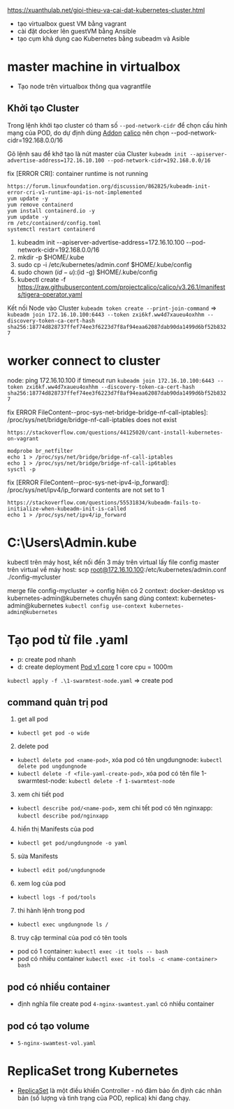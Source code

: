 https://xuanthulab.net/gioi-thieu-va-cai-dat-kubernetes-cluster.html

- tạo virtualbox guest VM bằng vagrant
- cài đặt docker lên guestVM bằng Ansible
- tạo cụm khả dụng cao Kubernetes bằng subeadm và Asible

# master machine in virtualbox

- Tạo node trên virtualbox thông qua vagrantfile

## Khởi tạo Cluster

Trong lệnh khởi tạo cluster có tham số `--pod-network-cidr` để chọn cấu hình mạng của POD, do dự định dùng [Addon](https://kubernetes.io/docs/concepts/cluster-administration/addons/) [calico](https://docs.tigera.io/calico/latest/getting-started/kubernetes/quickstart#install-calico) nên chọn --pod-network-cidr=192.168.0.0/16

Gõ lệnh sau để khở tạo là nút master của Cluster
`kubeadm init --apiserver-advertise-address=172.16.10.100 --pod-network-cidr=192.168.0.0/16`

fix [ERROR CRI]: container runtime is not running

```
https://forum.linuxfoundation.org/discussion/862825/kubeadm-init-error-cri-v1-runtime-api-is-not-implemented
yum update -y
yum remove containerd
yum install containerd.io -y
yum update -y
rm /etc/containerd/config.toml
systemctl restart containerd
```

1. kubeadm init --apiserver-advertise-address=172.16.10.100 --pod-network-cidr=192.168.0.0/16
2. mkdir -p $HOME/.kube
3. sudo cp -i /etc/kubernetes/admin.conf $HOME/.kube/config
4. sudo chown $(id -u):$(id -g) $HOME/.kube/config
5. kubectl create -f https://raw.githubusercontent.com/projectcalico/calico/v3.26.1/manifests/tigera-operator.yaml

Kết nối Node vào Cluster
`kubeadm token create --print-join-command`
=> `kubeadm join 172.16.10.100:6443 --token zxi6kf.ww4d7xaueu4oxhhm --discovery-token-ca-cert-hash sha256:18774d828737ffef74ee3f6223d7f8af94eaa62087dab90da1499d6bf52b8327`

# worker connect to cluster

node: ping 172.16.10.100 if timeout
run `kubeadm join 172.16.10.100:6443 --token zxi6kf.ww4d7xaueu4oxhhm --discovery-token-ca-cert-hash sha256:18774d828737ffef74ee3f6223d7f8af94eaa62087dab90da1499d6bf52b8327`

fix ERROR FileContent--proc-sys-net-bridge-bridge-nf-call-iptables]: /proc/sys/net/bridge/bridge-nf-call-iptables does not exist

```
https://stackoverflow.com/questions/44125020/cant-install-kubernetes-on-vagrant

modprobe br_netfilter
echo 1 > /proc/sys/net/bridge/bridge-nf-call-iptables
echo 1 > /proc/sys/net/bridge/bridge-nf-call-ip6tables
sysctl -p
```

fix [ERROR FileContent--proc-sys-net-ipv4-ip_forward]: /proc/sys/net/ipv4/ip_forward contents are not set to 1

```
https://stackoverflow.com/questions/55531834/kubeadm-fails-to-initialize-when-kubeadm-init-is-called
echo 1 > /proc/sys/net/ipv4/ip_forward

```

# C:\Users\Admin\.kube

kubectl trên máy host, kết nối đến 3 máy trên virtual
lấy file config master trên virtual về máy host: scp root@172.16.10.100:/etc/kubernetes/admin.conf ./config-mycluster

merge file config-mycluster -> config
hiện có 2 context: docker-desktop vs kubernetes-admin@kubernetes
chuyển sang dùng context: kubernetes-admin@kubernetes
`kubectl config use-context kubernetes-admin@kubernetes`

# Tạo pod từ file .yaml

- p: create pod nhanh
- d: create deployment
  [Pod v1 core](https://kubernetes.io/docs/reference/generated/kubernetes-api/v1.23/#pod-v1-core)
  1 core cpu = 1000m

`kubectl apply -f .\1-swarmtest-node.yaml` => create pod

## command quản trị pod

1. get all pod

- `kubectl get pod -o wide`

2. delete pod

- `kubectl delete pod <name-pod>`, xóa pod có tên ungdungnode: `kubectl delete pod ungdungnode`
- `kubectl delete -f <file-yaml-create-pod>`, xóa pod có tên file 1-swarmtest-node: `kubectl delete -f 1-swarmtest-node`

3. xem chi tiết pod

- `kubectl describe pod/<name-pod>`, xem chi tết pod có tên nginxapp: `kubectl describe pod/nginxapp`

4. hiển thị Manifests của pod

- `kubectl get pod/ungdungnode -o yaml`

5. sửa Manifests

- `kubectl edit pod/ungdungnode`

6. xem log của pod

- `kubectl logs -f pod/tools`

7. thi hành lệnh trong pod

- `kubectl exec ungdungnode ls /`

8. truy cập terminal của pod có tên tools

- pod có 1 container: `kubectl exec -it tools -- bash`
- pod có nhiều container `kubectl exec -it tools -c <name-container> bash`

## pod có nhiều container

- định nghĩa file create pod `4-nginx-swamtest.yaml` có nhiều container

## pod có tạo volume

- `5-nginx-swamtest-vol.yaml`

# ReplicaSet trong Kubernetes

- [ReplicaSet](https://kubernetes.io/docs/reference/generated/kubernetes-api/v1.23/#replicaset-v1-apps) là một điều khiển Controller - nó đảm bảo ổn định các nhân bản (số lượng và tình trạng của POD, replica) khi đang chạy.

#
